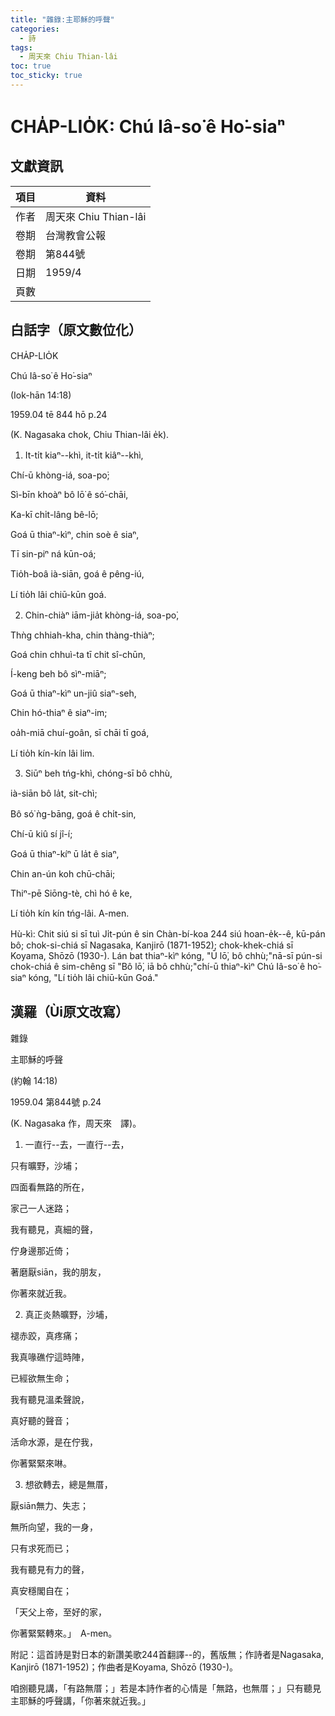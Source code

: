 ```yaml
---
title: "雜錄:主耶穌的呼聲"
categories:
  - 詩
tags:
  - 周天來 Chiu Thian-lâi
toc: true
toc_sticky: true
---
```


# CHA̍P-LIO̍K: Chú Iâ-so͘ ê Ho͘-siaⁿ

## 文獻資訊

| 項目 | 資料 |
|---|---|
| 作者 | 周天來 Chiu Thian-lâi |
| 卷期 | 台灣教會公報 |
| 卷期 | 第844號 |
| 日期 | 1959/4 |
| 頁數 |  |

## 白話字（原文數位化）

CHA̍P-LIO̍K

Chú Iâ-so͘ ê Ho͘-siaⁿ

(Iok-hān 14:18)

1959.04 tē 844 hō p.24

(K. Nagasaka chok, Chiu Thian-lâi e̍k).

1. It-ti̍t kiaⁿ--khì, it-ti̍t kiâⁿ--khì,

Chí-ū khòng-iá, soa-po͘;

Sì-bīn khoàⁿ bô lō͘ ê só͘-chāi,

Ka-kī chi̍t-lâng bê-lō;

Goá ū thiaⁿ-kìⁿ, chin soè ê siaⁿ,

Tī sin-piⁿ ná kūn-oá;

Tio̍h-boâ ià-siān, goá ê pêng-iú,

Lí tio̍h lâi chiū-kūn goá.

2. Chin-chiàⁿ iām-jia̍t khòng-iá, soa-po͘,

Thǹg chhiah-kha, chin thàng-thiàⁿ;

Goá chin chhuì-ta tī chit sî-chūn,

Í-keng beh bô sìⁿ-miāⁿ;

Goá ū thiaⁿ-kìⁿ un-jiû siaⁿ-seh,

Chin hó-thiaⁿ ê siaⁿ-im;

oa̍h-miā chuí-goân, sī chāi tī goá,

Lí tio̍h kín-kín lâi lim.

3. Siūⁿ beh tńg-khì, chóng-sī bô chhù,

ià-siān bô la̍t, sit-chì;

Bô só͘ ǹg-bāng, goá ê chi̍t-sin,

Chí-ū kiû sí jî-í;

Goá ū thiaⁿ-kíⁿ ū la̍t ê siaⁿ,

Chin an-ún koh chū-chāi;

Thiⁿ-pē Siōng-tè, chì hó ê ke,

Lí tio̍h kín kín tńg-lâi. A-men.

Hù-kì: Chit siú si sī tuì Ji̍t-pún ê sin Chàn-bí-koa 244 siú hoan-e̍k--ê, kū-pán bô; chok-si-chiá sī Nagasaka, Kanjirō (1871-1952); chok-khek-chiá sī Koyama, Shōzō (1930-). Lán bat thiaⁿ-kìⁿ kóng, "Ū lō͘, bô chhù;"nā-sī pún-si chok-chiá ê sim-chêng sī "Bô lō͘, iā bô chhù;"chí-ū thiaⁿ-kìⁿ Chú Iâ-so͘ ê ho͘-siaⁿ kóng, "Lí tio̍h lâi chiū-kūn Goá."

## 漢羅（Ùi原文改寫）

雜錄

主耶穌的呼聲

(約翰 14:18)

1959.04 第844號 p.24

(K. Nagasaka 作，周天來　譯)。

1. 一直行--去，一直行--去，

只有曠野，沙埔；

四面看無路的所在，

家己一人迷路；

我有聽見，真細的聲，

佇身邊那近倚；

著磨厭siān，我的朋友，

你著來就近我。

2. 真正炎熱曠野，沙埔，

褪赤跤，真疼痛；

我真喙礁佇這時陣，

已經欲無生命；

我有聽見溫柔聲說，

真好聽的聲音；

活命水源，是在佇我，

你著緊緊來啉。

3. 想欲轉去，總是無厝，

厭siān無力、失志；

無所向望，我的一身，

只有求死而已；

我有聽見有力的聲，

真安穩閣自在；

「天父上帝，至好的家，

你著緊緊轉來。」　A-men。

附記：這首詩是對日本的新讚美歌244首翻譯--的，舊版無；作詩者是Nagasaka, Kanjirō (1871-1952)；作曲者是Koyama, Shōzō (1930-)。

咱捌聽見講，「有路無厝；」若是本詩作者的心情是「無路，也無厝；」只有聽見主耶穌的呼聲講，「你著來就近我。」
